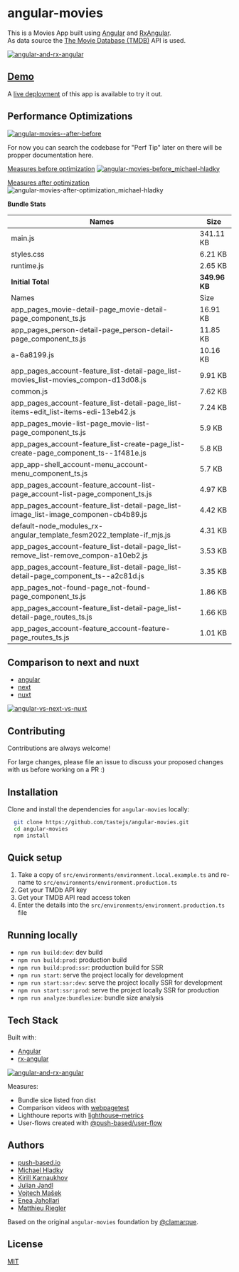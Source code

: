# angular-movies

This is a Movies App built using [Angular](https://angular.io)
and [RxAngular](https://github.com/rx-angular/rx-angular).  
As data source the [The Movie Database (TMDB)](https://www.themoviedb.org/) API is used.

[![angular-and-rx-angular](https://user-images.githubusercontent.com/10064416/154189195-c32cbdec-b061-46a5-8590-a9e3d8dc050a.png)](https://www.rx-angular.io/)

## [Demo](https://angular-movies-a12d3.web.app/list/category/popular)

A [live deployment](https://angular-movies-a12d3.web.app/list/category/popular) of this app is available to try it out.

## Performance Optimizations

[![angular-movies--after-before](https://user-images.githubusercontent.com/10064416/155904454-f70b5bb5-6591-497a-9d21-dca0e2940566.gif)](https://www.webpagetest.org/video/compare.php?tests=220216_BiDcPP_CVM,220216_AiDcBN_ETK)

For now you can search the codebase for "Perf Tip" later on there will be propper documentation here.

[Measures before optimization](https://lighthouse-metrics.com/checks/9ddeb46e-2c28-453c-b719-cf080a01b13c)
[![angular-movies-before_michael-hladky](https://user-images.githubusercontent.com/10064416/137785051-1cf9f63a-e803-4d92-a952-c327b7628530.PNG)](https://lighthouse-metrics.com/checks/9ddeb46e-2c28-453c-b719-cf080a01b13c)

[Measures after optimization](https://lighthouse-metrics.com/checks/6a888a17-b17b-46a6-abc9-e605b73a530c/runs/503701ad-36aa-43ad-8de3-cb40e775c770)
![angular-movies-after-optimization_michael-hladky](https://user-images.githubusercontent.com/10064416/146446241-ad9eeed4-b0a4-44a2-a88e-4ea7c97e1acf.PNG)

**Bundle Stats**


<!-- bundle-stats-start -->
| Names             |       Size |
| ---               | ---        |
| main.js           | 341.11 KB |
| styles.css           | 6.21 KB |
| runtime.js           | 2.65 KB |
  | **Initial Total** | **349.96 KB** |
  | Names             |       Size |
| app_pages_movie-detail-page_movie-detail-page_component_ts.js           | 16.91 KB |
| app_pages_person-detail-page_person-detail-page_component_ts.js           | 11.85 KB |
| a-6a8199.js           | 10.16 KB |
| app_pages_account-feature_list-detail-page_list-movies_list-movies_compon-d13d08.js           | 9.91 KB |
| common.js           | 7.62 KB |
| app_pages_account-feature_list-detail-page_list-items-edit_list-items-edi-13eb42.js           | 7.24 KB |
| app_pages_movie-list-page_movie-list-page_component_ts.js           | 5.9 KB |
| app_pages_account-feature_list-create-page_list-create-page_component_ts--1f481e.js           | 5.8 KB |
| app_app-shell_account-menu_account-menu_component_ts.js           | 5.7 KB |
| app_pages_account-feature_account-list-page_account-list-page_component_ts.js           | 4.97 KB |
| app_pages_account-feature_list-detail-page_list-image_list-image_componen-cb4b89.js           | 4.42 KB |
| default-node_modules_rx-angular_template_fesm2022_template-if_mjs.js           | 4.31 KB |
| app_pages_account-feature_list-detail-page_list-remove_list-remove_compon-a10eb2.js           | 3.53 KB |
| app_pages_account-feature_list-detail-page_list-detail-page_component_ts--a2c81d.js           | 3.35 KB |
| app_pages_not-found-page_not-found-page_component_ts.js           | 1.86 KB |
| app_pages_account-feature_list-detail-page_list-detail-page_routes_ts.js           | 1.66 KB |
| app_pages_account-feature_account-feature-page_routes_ts.js           | 1.01 KB |
<!-- bundle-stats-end -->


## Comparison to next and nuxt

- [angular](https://angular-movies-a12d3.web.app/list/category/popular)
- [next](https://movies.zaps.dev/?category=Popular&page=1)
- [nuxt](https://movies.jason.codes/movie/category/popular)

[![angular-vs-next-vs-nuxt](https://user-images.githubusercontent.com/10064416/155904543-333e1c25-7c01-470a-b399-40eee4c9d02c.gif)](https://www.webpagetest.org/video/compare.php?tests=220216_AiDcBJ_EAA,220216_BiDcER_CDY,220216_BiDc68_CDZ)

## Contributing

Contributions are always welcome!

For large changes, please file an issue to discuss your proposed changes with us before working on a PR :)

## Installation

Clone and install the dependencies for `angular-movies` locally:

```bash
  git clone https://github.com/tastejs/angular-movies.git
  cd angular-movies 
  npm install
```

## Quick setup

1. Take a copy of `src/environments/environment.local.example.ts` and re-name
   to `src/environments/environment.production.ts`
2. Get your TMDb API key
3. Get your TMDB API read access token
4. Enter the details into the `src/environments/environment.production.ts` file

## Running locally

- `npm run build:dev`: dev build
- `npm run build:prod`: production build
- `npm run build:prod:ssr`: production build for SSR
- `npm run start`: serve the project locally for development
- `npm run start:ssr:dev`: serve the project locally SSR for development
- `npm run start:ssr:prod`: serve the project locally SSR for production
- `npm run analyze:bundlesize`: bundle size analysis

## Tech Stack

Built with:

- [Angular](https://angular.io)
- [rx-angular](https://github.com/rx-angular/rx-angular)

[![angular-and-rx-angular](https://user-images.githubusercontent.com/10064416/154189195-c32cbdec-b061-46a5-8590-a9e3d8dc050a.png)](https://www.rx-angular.io/)

Measures:

- Bundle sice listed fron dist
- Comparison videos with [webpagetest](https://www.webpagetest.org)
- Lighthoure reports with [lighthouse-metrics](https://lighthouse-metrics.com)
- User-flows created with [@push-based/user-flow](https://www.npmjs.com/package/@push-based/user-flow)

## Authors

- [push-based.io](https://push-based.io)
- [Michael Hladky](https://github.com/BioPhoton)
- [Kirill Karnaukhov](https://github.com/Karnaukhov-kh)
- [Julian Jandl](https://github.com/HoebbelsB)
- [Vojtech Mašek](https://github.com/vmasek)
- [Enea Jahollari](https://github.com/eneajaho)
- [Matthieu Riegler](https://github.com/jeanmeche)

Based on the original `angular-movies` foundation by [@clamarque](https://github.com/clamarque/angular-movies).

## License

[MIT](https://choosealicense.com/licenses/mit/)
